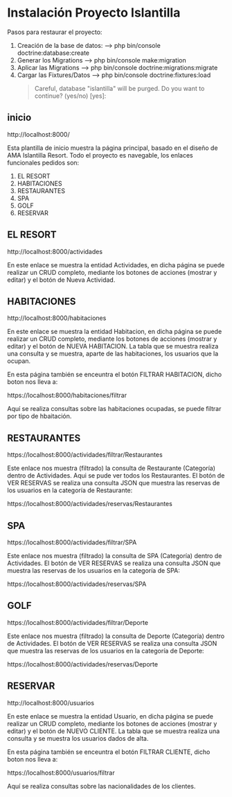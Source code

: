 # Instalación Proyecto Islantilla

Pasos para restaurar el proyecto:

1. Creación de la base de datos: --> php bin/console doctrine:database:create
2. Generar los Migrations --> php bin/console make:migration
3. Aplicar las Migrations --> php bin/console doctrine:migrations:migrate
4. Cargar las Fixtures/Datos --> php bin/console doctrine:fixtures:load
    >Careful, database "islantilla" will be purged. Do you want to continue? (yes/no) [yes]:
    


## inicio 

http://localhost:8000/

Esta plantilla de inicio muestra la página principal, basado en el diseño de AMA Islantilla Resort. Todo el proyecto es navegable, los enlaces funcionales pedidos son:

1.  EL RESORT
2.  HABITACIONES
3.  RESTAURANTES
4.  SPA
5.  GOLF
6.  RESERVAR

## EL RESORT 

http://localhost:8000/actividades

En este enlace se muestra la entidad Actividades, en dicha página se puede realizar un CRUD completo, mediante los botones de acciones (mostrar y editar) y el botón de Nueva Actividad.

## HABITACIONES

http://localhost:8000/habitaciones

En este enlace se muestra la entidad Habitacion, en dicha página se puede realizar un CRUD completo, mediante los botones de acciones (mostrar y editar) y el botón de NUEVA HABITACION. La tabla que se muestra realiza una consulta y se muestra, aparte de las habitaciones, los usuarios que la ocupan.

En esta página también se enceuntra el botón FILTRAR HABITACION, dicho boton nos lleva a:

 https://localhost:8000/habitaciones/filtrar

 Aquí se realiza consultas sobre las habitaciones ocupadas, se puede filtrar por tipo de hbaitación.

 ## RESTAURANTES

https://localhost:8000/actividades/filtrar/Restaurantes

Este enlace nos muestra (filtrado) la consulta de Restaurante (Categoría) dentro de Actividades. Aqui se pude ver todos los Restaurantes. El botón de VER RESERVAS se realiza una consulta JSON que muestra las reservas de los usuarios en la categoría de Restaurante:

https://localhost:8000/actividades/reservas/Restaurantes

## SPA

https://localhost:8000/actividades/filtrar/SPA

Este enlace nos muestra (filtrado) la consulta de SPA (Categoría) dentro de Actividades. El botón de VER RESERVAS se realiza una consulta JSON que muestra las reservas de los usuarios en la categoría de SPA:

https://localhost:8000/actividades/reservas/SPA

## GOLF

https://localhost:8000/actividades/filtrar/Deporte

Este enlace nos muestra (filtrado) la consulta de Deporte (Categoría) dentro de Actividades. El botón de VER RESERVAS se realiza una consulta JSON que muestra las reservas de los usuarios en la categoría de Deporte:

https://localhost:8000/actividades/reservas/Deporte

## RESERVAR

http://localhost:8000/usuarios

En este enlace se muestra la entidad Usuario, en dicha página se puede realizar un CRUD completo, mediante los botones de acciones (mostrar y editar) y el botón de NUEVO CLIENTE. La tabla que se muestra realiza una consulta y se muestra los usuarios dados de alta.

En esta página también se enceuntra el botón FILTRAR CLIENTE, dicho boton nos lleva a:

 https://localhost:8000/usuarios/filtrar

 Aquí se realiza consultas sobre las nacionalidades de los clientes.